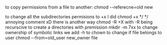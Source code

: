 to copy permissions from a file to another: chmod --referecne=old new

to change all the subdirectories permisions to +x I did chmod +x */                 */ annoying comment xD
there is another way chmod -R +X with -R being recurscive
to create a directories with premission mkdir -m 7xx
to change ownership of symbolic links we add -h to chown
to change if file belongs to user chmod --from=old_user new_owner file


